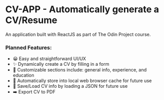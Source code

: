# CV-APP - Automatically generate a CV/Resume

An application built with ReactJS as part of The Odin Project course.

### Planned Features:
- 😀 Easy and straightforward UI/UX
- ✨ Dynamically create a CV by filling in a form
- 🧰 Customizable sections include: general info, experience, and education
- 💾 Automatically store into local web browser cache for future use
- 💾 Save/Load CV info by loading a JSON for future use
- ➡️ Export CV to PDF
